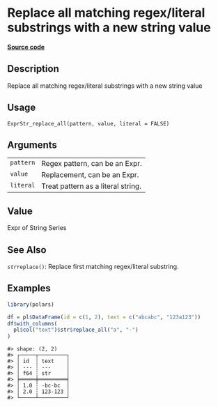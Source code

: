 

# Replace all matching regex/literal substrings with a new string value

[**Source code**](https://github.com/pola-rs/r-polars/tree/main/R/expr__string.R#L786)

## Description

Replace all matching regex/literal substrings with a new string value

## Usage

<pre><code class='language-R'>ExprStr_replace_all(pattern, value, literal = FALSE)
</code></pre>

## Arguments

<table>
<tr>
<td style="white-space: nowrap; font-family: monospace; vertical-align: top">
<code id="ExprStr_replace_all_:_pattern">pattern</code>
</td>
<td>
Regex pattern, can be an Expr.
</td>
</tr>
<tr>
<td style="white-space: nowrap; font-family: monospace; vertical-align: top">
<code id="ExprStr_replace_all_:_value">value</code>
</td>
<td>
Replacement, can be an Expr.
</td>
</tr>
<tr>
<td style="white-space: nowrap; font-family: monospace; vertical-align: top">
<code id="ExprStr_replace_all_:_literal">literal</code>
</td>
<td>
Treat pattern as a literal string.
</td>
</tr>
</table>

## Value

Expr of String Series

## See Also

<code style="white-space: pre;">$str$replace()</code>: Replace first
matching regex/literal substring.

## Examples

``` r
library(polars)

df = pl$DataFrame(id = c(1, 2), text = c("abcabc", "123a123"))
df$with_columns(
  pl$col("text")$str$replace_all("a", "-")
)
```

    #> shape: (2, 2)
    #> ┌─────┬─────────┐
    #> │ id  ┆ text    │
    #> │ --- ┆ ---     │
    #> │ f64 ┆ str     │
    #> ╞═════╪═════════╡
    #> │ 1.0 ┆ -bc-bc  │
    #> │ 2.0 ┆ 123-123 │
    #> └─────┴─────────┘
